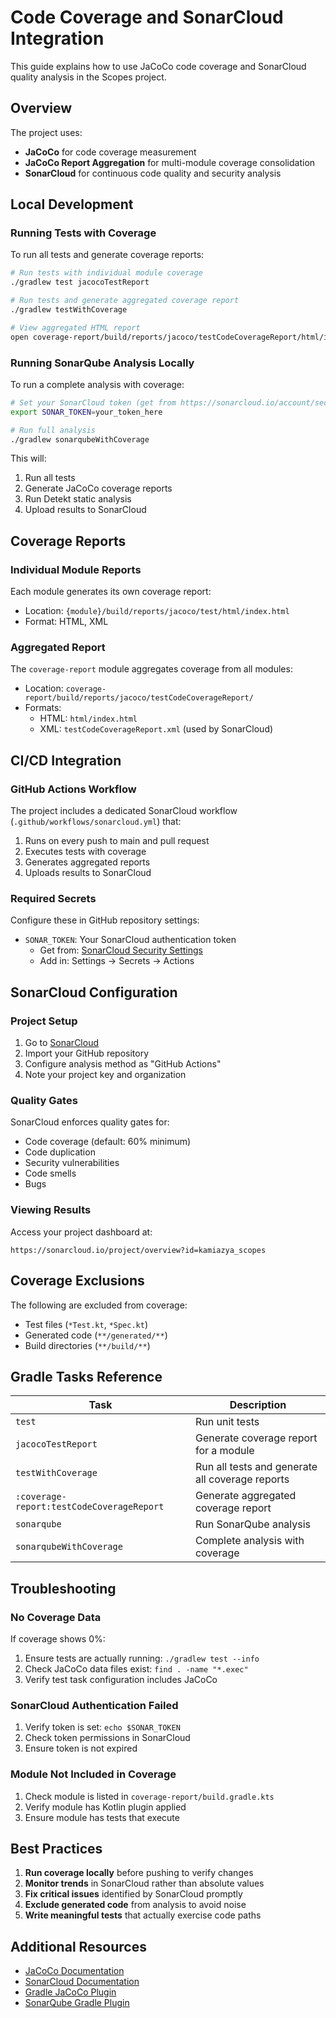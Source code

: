# Code Coverage and SonarCloud Integration

This guide explains how to use JaCoCo code coverage and SonarCloud quality analysis in the Scopes project.

## Overview

The project uses:
- **JaCoCo** for code coverage measurement
- **JaCoCo Report Aggregation** for multi-module coverage consolidation
- **SonarCloud** for continuous code quality and security analysis

## Local Development

### Running Tests with Coverage

To run all tests and generate coverage reports:

```bash
# Run tests with individual module coverage
./gradlew test jacocoTestReport

# Run tests and generate aggregated coverage report
./gradlew testWithCoverage

# View aggregated HTML report
open coverage-report/build/reports/jacoco/testCodeCoverageReport/html/index.html
```

### Running SonarQube Analysis Locally

To run a complete analysis with coverage:

```bash
# Set your SonarCloud token (get from https://sonarcloud.io/account/security)
export SONAR_TOKEN=your_token_here

# Run full analysis
./gradlew sonarqubeWithCoverage
```

This will:
1. Run all tests
2. Generate JaCoCo coverage reports
3. Run Detekt static analysis
4. Upload results to SonarCloud

## Coverage Reports

### Individual Module Reports

Each module generates its own coverage report:
- Location: `{module}/build/reports/jacoco/test/html/index.html`
- Format: HTML, XML

### Aggregated Report

The `coverage-report` module aggregates coverage from all modules:
- Location: `coverage-report/build/reports/jacoco/testCodeCoverageReport/`
- Formats:
  - HTML: `html/index.html`
  - XML: `testCodeCoverageReport.xml` (used by SonarCloud)

## CI/CD Integration

### GitHub Actions Workflow

The project includes a dedicated SonarCloud workflow (`.github/workflows/sonarcloud.yml`) that:
1. Runs on every push to main and pull request
2. Executes tests with coverage
3. Generates aggregated reports
4. Uploads results to SonarCloud

### Required Secrets

Configure these in GitHub repository settings:
- `SONAR_TOKEN`: Your SonarCloud authentication token
  - Get from: [SonarCloud Security Settings](https://sonarcloud.io/account/security)
  - Add in: Settings → Secrets → Actions

## SonarCloud Configuration

### Project Setup

1. Go to [SonarCloud](https://sonarcloud.io)
2. Import your GitHub repository
3. Configure analysis method as "GitHub Actions"
4. Note your project key and organization

### Quality Gates

SonarCloud enforces quality gates for:
- Code coverage (default: 60% minimum)
- Code duplication
- Security vulnerabilities
- Code smells
- Bugs

### Viewing Results

Access your project dashboard at:
```text
https://sonarcloud.io/project/overview?id=kamiazya_scopes
```

## Coverage Exclusions

The following are excluded from coverage:
- Test files (`*Test.kt`, `*Spec.kt`)
- Generated code (`**/generated/**`)
- Build directories (`**/build/**`)

## Gradle Tasks Reference

| Task | Description |
|------|-------------|
| `test` | Run unit tests |
| `jacocoTestReport` | Generate coverage report for a module |
| `testWithCoverage` | Run all tests and generate all coverage reports |
| `:coverage-report:testCodeCoverageReport` | Generate aggregated coverage report |
| `sonarqube` | Run SonarQube analysis |
| `sonarqubeWithCoverage` | Complete analysis with coverage |

## Troubleshooting

### No Coverage Data

If coverage shows 0%:
1. Ensure tests are actually running: `./gradlew test --info`
2. Check JaCoCo data files exist: `find . -name "*.exec"`
3. Verify test task configuration includes JaCoCo

### SonarCloud Authentication Failed

1. Verify token is set: `echo $SONAR_TOKEN`
2. Check token permissions in SonarCloud
3. Ensure token is not expired

### Module Not Included in Coverage

1. Check module is listed in `coverage-report/build.gradle.kts`
2. Verify module has Kotlin plugin applied
3. Ensure module has tests that execute

## Best Practices

1. **Run coverage locally** before pushing to verify changes
2. **Monitor trends** in SonarCloud rather than absolute values
3. **Fix critical issues** identified by SonarCloud promptly
4. **Exclude generated code** from analysis to avoid noise
5. **Write meaningful tests** that actually exercise code paths

## Additional Resources

- [JaCoCo Documentation](https://www.jacoco.org/jacoco/trunk/doc/)
- [SonarCloud Documentation](https://docs.sonarcloud.io/)
- [Gradle JaCoCo Plugin](https://docs.gradle.org/current/userguide/jacoco_plugin.html)
- [SonarQube Gradle Plugin](https://docs.sonarqube.org/latest/analyzing-source-code/scanners/sonarscanner-for-gradle/)
